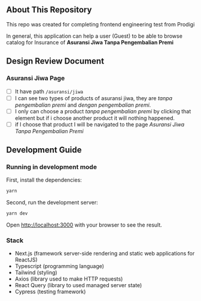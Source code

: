 ## About This Repository

This repo was created for completing frontend engineering test from Prodigi

In general, this application can help a user (Guest) to be able to browse catalog for Insurance of **Asuransi Jiwa Tanpa Pengembalian Premi**

## Design Review Document

### Asuransi Jiwa Page

- [ ] It have path `/asuransi/jiwa`
- [ ] I can see two types of products of asuransi jiwa, they are _tanpa pengembalian premi_ and _dengan pengembalian premi_.
- [ ] I only can choose a product _tanpa pengembalian premi_ by clicking that element but if i choose another product it will nothing happened.
- [ ] if I choose that product I will be navigated to the page _Asuransi Jiwa Tanpa Pengembalian Premi_

## Development Guide

### Running in development mode

First, install the dependencies:

```bash
yarn
```

Second, run the development server:

```bash
yarn dev
```

Open [http://localhost:3000](http://localhost:3000) with your browser to see the result.

### Stack

- Next.js (framework server-side rendering and static web applications for ReactJS)
- Typescript (programming language)
- Tailwind (styling)
- Axios (library used to make HTTP requests)
- React Query (library to used managed server state)
- Cypress (testing framework)
